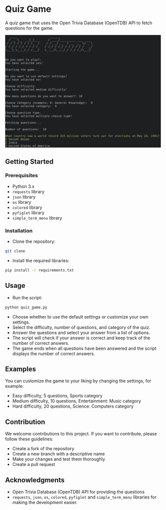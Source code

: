 # Quiz Game

A quiz game that uses the Open Trivia Database (OpenTDB) API to fetch questions for the game.

![1674633893742](image/README/1674633893742.png)

## Getting Started

### Prerequisites

* Python 3.x
* `requests` library
* `json` library
* `os` library
* `colored` library
* `pyfiglet` library
* `simple_term_menu` library

### Installation

* Clone the repository:

```bash
git clone 
```

* Install the required libraries:

```bash
pip install -r requirements.txt
```

## Usage

* Run the script:

```bash
python quiz_game.py
```

* Choose whether to use the default settings or customize your own settings.
* Select the difficulty, number of questions, and category of the quiz.
* Answer the questions and select your answer from a list of options.
* The script will check if your answer is correct and keep track of the number of correct answers.
* The game ends when all questions have been answered and the script displays the number of correct answers.

## Examples

You can customize the game to your liking by changing the settings, for example:

* Easy difficulty, 5 questions, Sports category
* Medium difficulty, 10 questions, Entertainment: Music category
* Hard difficulty, 20 questions, Science: Computers category

## Contribution

We welcome contributions to this project. If you want to contribute, please follow these guidelines:

* Create a fork of the repository
* Create a new branch with a descriptive name
* Make your changes and test them thoroughly
* Create a pull request

## Acknowledgments

* Open Trivia Database (OpenTDB) API for providing the questions
* `requests`, `json`, `os`, `colored`, `pyfiglet` and `simple_term_menu` libraries for making the development easier.
